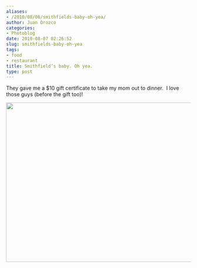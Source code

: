```yaml
---
aliases:
- /2010/08/06/smithfields-baby-oh-yea/
author: Juan Orozco
categories:
- Photoblog
date: 2010-08-07 02:26:52
slug: smithfields-baby-oh-yea
tags:
- food
- restaurant
title: Smithfield’s baby. Oh yea.
type: post
---
```


They gave me a $10 gift certificate to take my mom out to dinner.  I love those guys (before the gift too)!

[<img class="aligncenter size-large wp-image-2219" src="http://juanthedesigner.files.wordpress.com/2010/08/mobile-photo-aug-6-2010-10-12-17-pm.jpg?w=1024&#038;resize=580%2C435" alt="" width="580" height="435" data-recalc-dims="1" />][1]

[1]: http://juanthedesigner.files.wordpress.com/2010/08/mobile-photo-aug-6-2010-10-12-17-pm.jpg